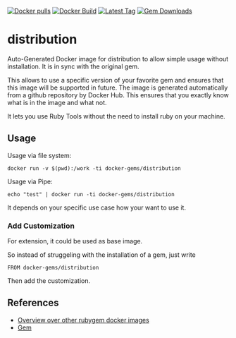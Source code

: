 [![Docker pulls](https://img.shields.io/docker/pulls/rubygem/distribution.svg)](https://hub.docker.com/r/rubygem/distribution/)
[![Docker Build](https://img.shields.io/docker/automated/rubygem/distribution.svg)](https://hub.docker.com/r/rubygem/distribution/)
[![Latest Tag](https://img.shields.io/github/tag/docker-rubygem/distribution.svg)](https://hub.docker.com/r/rubygem/distribution/)
[![Gem Downloads](https://img.shields.io/gem/dt/distribution.svg)](https://rubygems.org/gems/distribution/)
# distribution

Auto-Generated Docker image for distribution to allow simple usage without installation.
It is in sync with the original gem.

This allows to use a specific version of your favorite gem and ensures that this image will be supported in future.
The image is generated automatically from a github repository by Docker Hub.
This ensures that you exactly know what is in the image and what not.

It lets you use Ruby Tools without the need to install ruby on your machine.

## Usage

Usage via file system:

`docker run -v $(pwd):/work -ti docker-gems/distribution`

Usage via Pipe:

`echo "test" | docker run -ti docker-gems/distribution`

It depends on your specific use case how your want to use it.

### Add Customization

For extension, it could be used as base image.

So instead of struggeling with the installation of a gem, just write

`FROM docker-gems/distribution`

Then add the customization.

## References

 - [Overview over other rubygem docker images](https://github.com/thinkbot/docker-rubygem)
 - [Gem](https://rubygems.org/gems/distribution/)
